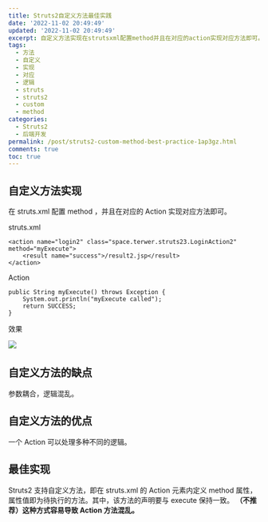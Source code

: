 ```yaml
---
title: Struts2自定义方法最佳实践
date: '2022-11-02 20:49:49'
updated: '2022-11-02 20:49:49'
excerpt: 自定义方法实现在strutsxml配置method并且在对应的action实现对应方法即可。strutsxmlactionpublicstringmyexecute()throwsexception{systemoutprintln(returnsuccess_}效果​自定义方法的缺点参数耦合逻辑混乱。自定义方法的优点一个action可以处理多种不同的逻辑。最佳实现struts支持自定义方法即在strutsxml的action元素内定义method属性属性值即为待执行的方法。其中该方法的声明要与execu
tags:
  - 方法
  - 自定义
  - 实现
  - 对应
  - 逻辑
  - struts
  - struts2
  - custom
  - method
categories:
  - Struts2
  - 后端开发
permalink: /post/struts2-custom-method-best-practice-1ap3gz.html
comments: true
toc: true
---
```

## 自定义方法实现

在 struts.xml 配置 method ，并且在对应的 Action 实现对应方法即可。

struts.xml

```properties
<action name="login2" class="space.terwer.struts23.LoginAction2" method="myExecute">
	<result name="success">/result2.jsp</result>
</action>
```

Action

```properties
public String myExecute() throws Exception {
	System.out.println("myExecute called");
	return SUCCESS;
}
```

效果

![](https://img1.terwer.space/api/public/20221102210803.png)​

## 自定义方法的缺点

参数耦合，逻辑混乱。

## 自定义方法的优点

一个 Action 可以处理多种不同的逻辑。

## 最佳实现

Struts2 支持自定义方法，即在 struts.xml 的 Action 元素内定义 method 属性，属性值即为待执行的方法。其中，该方法的声明要与 execute 保持一致。 **（不推荐）这种方式容易导致 Action 方法混乱。**

‍